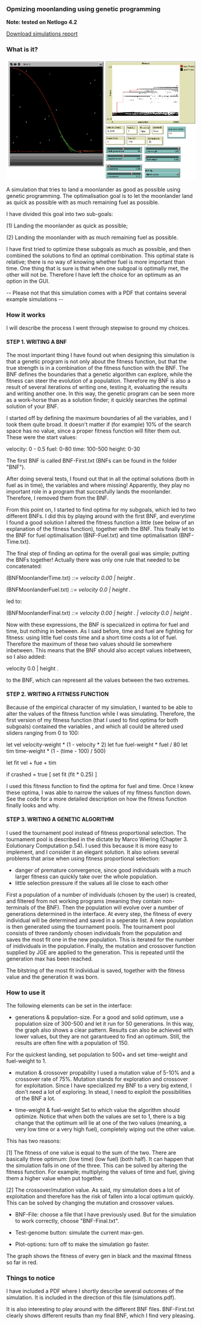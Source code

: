 ### Opmizing moonlanding using genetic programming

**Note: tested on Netlogo 4.2**

[Download simulations report](simulations.pdf)

### What is it?

![Netlogo Screenshot](images/screenshot.png)

A simulation that tries to land a moonlander as good as possible using genetic programming. The optimalisation goal is to let the moonlander land as quick as possible with as much remaining fuel as possible.

I have divided this goal into two sub-goals:

(1) Landing the moonlander as quick as possible;

(2) Landing the moonlander with as much remaining fuel as possible.

I have first tried to optimize these subgoals as much as possible, and then combined the solutions to find an optimal combination. This optimal state is relative; there is no way of knowing whether fuel is more important than time. One thing that is sure is that when one subgoal is optimally met, the other will not be. Therefore I have left the choice for an optimum as an option in the GUI.

-- Please not that this simulation comes with a PDF that contains several example simulations --

### How it works

I will describe the process I went through stepwise to ground my choices.

#### STEP 1. WRITING A BNF
The most important thing I have found out when designing this simulation is that a genetic program is not only about the fitness function, but that the true strength is in a combination of the fitness function with the BNF.
The BNF defines the boundaries that a genetic algorithm can explore, while the fitness can steer the evolution of a population.
Therefore my BNF is also a result of several iterations of writing one, testing it, evaluating the results and writing another one. In this way, the genetic program can be seen more as a work-horse than as a solution finder; it quickly searches the optimal solution of your BNF.

I started off by defining the maximum boundaries of all the variables, and I took them quite broad. It doesn't matter if (for example) 10% of the search space has no value, since a proper fitness function will filter them out. These were the start values:

velocity: 0 - 0.5
fuel: 0-80
time: 100-500
height: 0-30

The first BNF is called BNF-First.txt (BNFs can be found in the folder "BNF").

After doing several tests, I found out that in all the optimal solutions (both in fuel as in time), the variables <fuel> and <time> where missing! Apparently, they play no important role in a program that succesfully lands the moonlander. Therefore, I removed them from the BNF.

From this point on, I started to find optima for my subgoals, which led to two different BNFs. I did this by playing around with the first BNF, and everytime I found a good solution I altered the fitness function a little (see below of an explanation of the fitness function), together with the BNF. This finally let to the BNF for fuel optimalisation (BNF-Fuel.txt) and time optimalisation (BNF-Time.txt).

The final step of finding an optima for the overall goal was simple; putting the BNFs together! Actually there was only one rule that needed to be concatenated:

(BNFMoonlanderTime.txt)
<var> ::= velocity 0.00<digit> | height <digit>.<digit05><digit>

(BNFMoonlanderFuel.txt)
<var> ::= velocity 0.0<digit05> | height <digit>.<digit02><digit05>

led to:

(BNFMoonlanderFinal.txt)
<var> ::= velocity 0.00<digit> | height <digit>.<digit05><digit> | velocity 0.0<digit05> | height <digit>.<digit02><digit05>

Now with these expressions, the BNF is specialized in optima for fuel and time, but nothing in between. As I said before, time and fuel are fighting for fitness: using little fuel costs time and a short time costs a lot of fuel. Therefore the maximum of these two values should lie somewhere inbetween. This means that the BNF should also accept values inbetween, so I also added:

velocity 0.0<digit05><digit> | height <digit>.<digit05><digit>

to the BNF, which can represent all the values between the two extremes.

#### STEP 2. WRITING A FITNESS FUNCTION

Because of the empirical character of my simulation, I wanted to be able to alter the values of the fitness function while I was simulating. Therefore, the first version of my fitness function (that I used to find optima for both subgoals) contained the variables <velocity>, <time> and <fuel> which all could be altered used sliders ranging from 0 to 100:

let vel velocity-weight * (1 - velocity * 2)
let fue fuel-weight * fuel / 80 
let tim time-weight * (1 - (time - 100) / 500)

let fit vel + fue + tim

if crashed = true [ 
set fit (fit * 0.25)
]

I used this fitness function to find the optima for fuel and time. Once I knew these optima, I was able to narrow the values of my fitness function down. See the code for a more detailed description on how the fitness function finally looks and why.

#### STEP 3. WRITING A GENETIC ALGORITHM

I used the tournament pool instead of fitness proportional selection. The tournament pool is described in the dictate by Marco Wiering (Chapter 3. Eolutionary Computation p.54). I used this because it is more easy to implement, and I consider it an elegant solution.
It also solves several problems that arise when using fitness proportional selection:
- danger of premature convergence, since good individuals with a much larger fitness
can quickly take over the whole population.
- little selection pressure if the values all lie close to each other

First a population of a number of individuals (chosen by the user) is created, and filtered from not working programs (meaning they contain non-terminals of the BNF). Then the population will evolve over a number of generations determined in the interface. At every step, the fitness of every individual will be determined and saved in a seperate list. A new population is then generated using the tournament pools. The tournament pool consists of three randomly chosen individuals from the population and saves the most fit one in the new population. This is iterated for the number of inidividuals in the population. Finally, the mutation and crossover function supplied by JGE are applied to the generation. This is repeated until the generation max has been reached.

The bitstring of the most fit individual is saved, together with the fitness value and the generation it was born.

### How to use it

The following elements can be set in the interface:

- generations & population-size.
For a good and solid optimum, use a population size of 300-500 and let it run for 50 generations. In this way, the graph also shows a clear pattern. Results can also be achieved with lower values, but they are not garantueed to find an optimum. Still, the results are often fine with a population of 150.

For the quickest landing, set population to 500+ and set time-weight and fuel-weight to 1.

- mutation & crossover propability
I used a mutation value of 5-10% and a crossover rate of 75%. Mutation stands for exploration and crossover for exploitation. Since I have specialized my BNF to a very big extend, I don't need a lot of exploring. In stead, I need to exploit the possibilities of the BNF a lot.

- time-weight & fuel-weight
Set to which value the algorithm should optimize. Notice that when both the values are set to 1, there is a big change that the optimum will lie at one of the two values (meaning, a very low time or a very high fuel), completely wiping out the other value.

This has two reasons:

[1] The fitness of one value is equal to the sum of the two. There are basically three optimum: (low time) (low fuel) (both half). It can happen that the simulation falls in one of the three. This can be solved by altering the fitness function. For example; multiplying the values of time and fuel, giving them a higher value when put together.

[2] The crossover/mutation value. As said, my simulation does a lot of exploitation and therefore has the risk of fallen into a local optimum quickly. This can be solved by changing the mutation and crossover values.

- BNF-File: choose a file that I have previously used. But for the simulation to work correctly, choose "BNF-Final.txt".

- Test-genome button: simulate the current max-gen.

- Plot-options: turn off to make the simulation go faster.

The graph shows the fitness of every gen in black and the maximal fitness so far in red.

### Things to notice

I have included a PDF where I shortly describe several outcomes of the simulation.
It is included in the direction of this file (simulations.pdf).

It is also interesting to play around with the different BNF files. BNF-First.txt clearly shows different results than my final BNF, which I find very pleasing.
